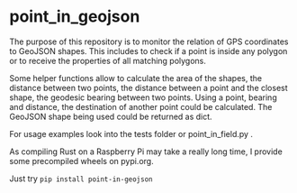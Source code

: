 # point_in_geojson
The purpose of this repository is to monitor the relation of GPS coordinates to GeoJSON shapes. This includes to check if a point is inside any polygon or to receive the properties of all matching polygons. 

Some helper functions allow to calculate the area of the shapes, the distance between two points, the distance between a point and the closest shape, the geodesic bearing between two points. Using a point, bearing and distance, the destination of another point could be calculated. The GeoJSON shape being used could be returned as dict.

For usage examples look into the tests folder or point_in_field.py .

As compiling Rust on a Raspberry Pi may take a really long time, I provide some precompiled wheels on pypi.org.

Just try ```pip install point-in-geojson```
